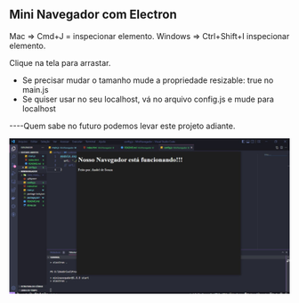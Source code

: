 ## Mini Navegador com Electron

Mac => Cmd+J = inspecionar elemento.
Windows => Ctrl+Shift+I inspecionar elemento.

Clique na tela para arrastar.

* Se precisar mudar o tamanho mude a propriedade resizable: true no main.js
* Se quiser usar no seu localhost, vá no arquivo config.js e mude para localhost

----Quem sabe no futuro podemos levar este projeto adiante.

<img src="./mininavegador.jpg">